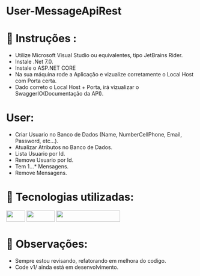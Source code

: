# User-MessageApiRest

# 📂 Instruções :
- Utilize Microsoft Visual Studio ou equivalentes, tipo JetBrains Rider.
- Instale .Net 7.0.
- Instale o ASP.NET CORE
- Na sua máquina rode a Aplicação e vizualize corretamente o Local Host com Porta certa.
- Dado correto o Local Host + Porta, irá vizualizar o SwaggerIO(Documentação da API).

# User:
- Criar Usuario no Banco de Dados (Name, NumberCellPhone, Email, Password, etc...).
- Atualizar Atributos no Banco de Dados.
- Lista Usuario por Id.
- Remove Usuario por Id.
- Tem 1...* Mensagens.
- Remove Mensagens. 



#
# 🔧 Tecnologias utilizadas: 
<img width="50" height="30" src ="https://img.shields.io/badge/C%23-239120?style=for-the-badge&logo=c-sharp&logoColor=white" />  
<img width="75" height="30" src ="https://img.shields.io/badge/.NET-5C2D91?style=for-the-badge&logo=.net&logoColor=white" /> 
<img width="170" height="30" src ="https://img.shields.io/badge/Microsoft_SQL_Server-CC2927?style=for-the-badge&logo=microsoft-sql-server&logoColor=white" /> 

# 📌 Observações:
- Sempre estou revisando, refatorando em melhora do codigo.
- Code v1/ ainda está em desenvolvimento.
